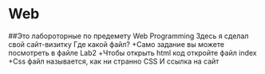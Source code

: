 # Web
##Это лабороторные по предемету Web Programming
Здесь я сделал свой сайт-визитку
Где какой файл?
+Само задание вы можете посмотреть в файле Lab2
+Чтобы открыть html код откройте файл index
+Css файл называется, как ни странно CSS
И ссылка на сайт 
